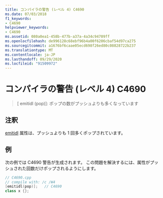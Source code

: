 ```yaml
---
title: コンパイラの警告 (レベル 4) C4690
ms.date: 07/03/2018
f1_keywords:
- C4690
helpviewer_keywords:
- C4690
ms.assetid: 080a0ea1-458b-477b-a37a-4a34c94709ff
ms.openlocfilehash: de996128c68ebf96b4a00f6206cbaf54d97ca275
ms.sourcegitcommit: a1676bf6caae05ecd698f26ed80c08828722b237
ms.translationtype: MT
ms.contentlocale: ja-JP
ms.lasthandoff: 09/29/2020
ms.locfileid: "91509972"
---
```

# <a name="compiler-warning-level-4-c4690"></a>コンパイラの警告 (レベル 4) C4690

> \[ emitidl (pop)]: ポップの数がプッシュよりも多くなっています

## <a name="remarks"></a>注釈

[emitidl](../../windows/attributes/emitidl.md) 属性は、プッシュよりも 1 回多くポップされています。

## <a name="example"></a>例

次の例では C4690 警告が生成されます。 この問題を解決するには、属性がプッシュされた回数だけポップされるようにします。

```cpp
// C4690.cpp
// compile with: /c /W4
[emitidl(pop)];   // C4690
class x {};
```
